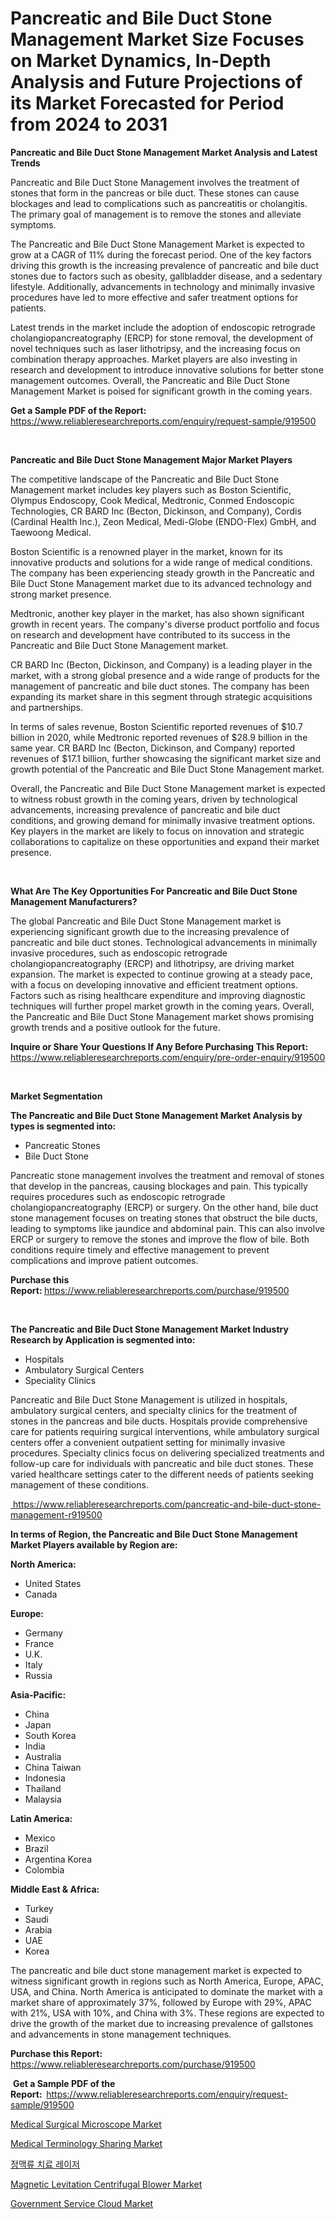 <p><h1>Pancreatic and Bile Duct Stone Management Market Size Focuses on Market Dynamics, In-Depth Analysis and Future Projections of its Market Forecasted for Period from 2024 to 2031</h1></p><p><strong>Pancreatic and Bile Duct Stone Management Market Analysis and Latest Trends</strong></p>
<p><p>Pancreatic and Bile Duct Stone Management involves the treatment of stones that form in the pancreas or bile duct. These stones can cause blockages and lead to complications such as pancreatitis or cholangitis. The primary goal of management is to remove the stones and alleviate symptoms.</p><p>The Pancreatic and Bile Duct Stone Management Market is expected to grow at a CAGR of 11% during the forecast period. One of the key factors driving this growth is the increasing prevalence of pancreatic and bile duct stones due to factors such as obesity, gallbladder disease, and a sedentary lifestyle. Additionally, advancements in technology and minimally invasive procedures have led to more effective and safer treatment options for patients.</p><p>Latest trends in the market include the adoption of endoscopic retrograde cholangiopancreatography (ERCP) for stone removal, the development of novel techniques such as laser lithotripsy, and the increasing focus on combination therapy approaches. Market players are also investing in research and development to introduce innovative solutions for better stone management outcomes. Overall, the Pancreatic and Bile Duct Stone Management Market is poised for significant growth in the coming years.</p></p>
<p><strong>Get a Sample PDF of the Report:&nbsp;</strong> <a href="https://www.reliableresearchreports.com/enquiry/request-sample/919500">https://www.reliableresearchreports.com/enquiry/request-sample/919500</a></p>
<p>&nbsp;</p>
<p><strong>Pancreatic and Bile Duct Stone Management Major Market Players</strong></p>
<p><p>The competitive landscape of the Pancreatic and Bile Duct Stone Management market includes key players such as Boston Scientific, Olympus Endoscopy, Cook Medical, Medtronic, Conmed Endoscopic Technologies, CR BARD Inc (Becton, Dickinson, and Company), Cordis (Cardinal Health Inc.), Zeon Medical, Medi-Globe (ENDO-Flex) GmbH, and Taewoong Medical.</p><p>Boston Scientific is a renowned player in the market, known for its innovative products and solutions for a wide range of medical conditions. The company has been experiencing steady growth in the Pancreatic and Bile Duct Stone Management market due to its advanced technology and strong market presence. </p><p>Medtronic, another key player in the market, has also shown significant growth in recent years. The company's diverse product portfolio and focus on research and development have contributed to its success in the Pancreatic and Bile Duct Stone Management market.</p><p>CR BARD Inc (Becton, Dickinson, and Company) is a leading player in the market, with a strong global presence and a wide range of products for the management of pancreatic and bile duct stones. The company has been expanding its market share in this segment through strategic acquisitions and partnerships.</p><p>In terms of sales revenue, Boston Scientific reported revenues of $10.7 billion in 2020, while Medtronic reported revenues of $28.9 billion in the same year. CR BARD Inc (Becton, Dickinson, and Company) reported revenues of $17.1 billion, further showcasing the significant market size and growth potential of the Pancreatic and Bile Duct Stone Management market.</p><p>Overall, the Pancreatic and Bile Duct Stone Management market is expected to witness robust growth in the coming years, driven by technological advancements, increasing prevalence of pancreatic and bile duct conditions, and growing demand for minimally invasive treatment options. Key players in the market are likely to focus on innovation and strategic collaborations to capitalize on these opportunities and expand their market presence.</p></p>
<p>&nbsp;</p>
<p><strong>What Are The Key Opportunities For Pancreatic and Bile Duct Stone Management Manufacturers?</strong></p>
<p><p>The global Pancreatic and Bile Duct Stone Management market is experiencing significant growth due to the increasing prevalence of pancreatic and bile duct stones. Technological advancements in minimally invasive procedures, such as endoscopic retrograde cholangiopancreatography (ERCP) and lithotripsy, are driving market expansion. The market is expected to continue growing at a steady pace, with a focus on developing innovative and efficient treatment options. Factors such as rising healthcare expenditure and improving diagnostic techniques will further propel market growth in the coming years. Overall, the Pancreatic and Bile Duct Stone Management market shows promising growth trends and a positive outlook for the future.</p></p>
<p><strong>Inquire or Share Your Questions If Any Before Purchasing This Report:</strong> <a href="https://www.reliableresearchreports.com/enquiry/pre-order-enquiry/919500">https://www.reliableresearchreports.com/enquiry/pre-order-enquiry/919500</a></p>
<p>&nbsp;</p>
<p><strong>Market Segmentation</strong></p>
<p><strong>The Pancreatic and Bile Duct Stone Management Market Analysis by types is segmented into:</strong></p>
<p><ul><li>Pancreatic Stones</li><li>Bile Duct Stone</li></ul></p>
<p><p>Pancreatic stone management involves the treatment and removal of stones that develop in the pancreas, causing blockages and pain. This typically requires procedures such as endoscopic retrograde cholangiopancreatography (ERCP) or surgery. On the other hand, bile duct stone management focuses on treating stones that obstruct the bile ducts, leading to symptoms like jaundice and abdominal pain. This can also involve ERCP or surgery to remove the stones and improve the flow of bile. Both conditions require timely and effective management to prevent complications and improve patient outcomes.</p></p>
<p><strong>Purchase this Report:&nbsp;</strong><a href="https://www.reliableresearchreports.com/purchase/919500">https://www.reliableresearchreports.com/purchase/919500</a></p>
<p>&nbsp;</p>
<p><strong>The Pancreatic and Bile Duct Stone Management Market Industry Research by Application is segmented into:</strong></p>
<p><ul><li>Hospitals</li><li>Ambulatory Surgical Centers</li><li>Speciality Clinics</li></ul></p>
<p><p>Pancreatic and Bile Duct Stone Management is utilized in hospitals, ambulatory surgical centers, and specialty clinics for the treatment of stones in the pancreas and bile ducts. Hospitals provide comprehensive care for patients requiring surgical interventions, while ambulatory surgical centers offer a convenient outpatient setting for minimally invasive procedures. Specialty clinics focus on delivering specialized treatments and follow-up care for individuals with pancreatic and bile duct stones. These varied healthcare settings cater to the different needs of patients seeking management of these conditions.</p></p>
<p><a href="https://www.reliableresearchreports.com/pancreatic-and-bile-duct-stone-management-r919500">&nbsp;https://www.reliableresearchreports.com/pancreatic-and-bile-duct-stone-management-r919500</a></p>
<p><strong>In terms of Region, the Pancreatic and Bile Duct Stone Management Market Players available by Region are:</strong></p>
<p>
    <p> <strong> North America: </strong>
        <ul>
            <li>United States</li>
            <li>Canada</li>
        </ul>
        </p> 
    <p> <strong> Europe: </strong>
        <ul>
            <li>Germany</li>
            <li>France</li>
            <li>U.K.</li>
            <li>Italy</li>
            <li>Russia</li>
        </ul>
        </p> 
    <p> <strong> Asia-Pacific: </strong>
        <ul>
            <li>China</li>
            <li>Japan</li>
            <li>South Korea</li>
            <li>India</li>
            <li>Australia</li>
            <li>China Taiwan</li>
            <li>Indonesia</li>
            <li>Thailand</li>
            <li>Malaysia</li>
        </ul>
        </p> 
    <p> <strong> Latin America: </strong>
        <ul>
            <li>Mexico</li>
            <li>Brazil</li>
            <li>Argentina Korea</li>
            <li>Colombia</li>
        </ul>
        </p> 
    <p> <strong> Middle East & Africa: </strong>
        <ul>
            <li>Turkey</li>
            <li>Saudi</li>
            <li>Arabia</li>
            <li>UAE</li>
            <li>Korea</li>
        </ul>
    </p>
    </p>
<p><p>The pancreatic and bile duct stone management market is expected to witness significant growth in regions such as North America, Europe, APAC, USA, and China. North America is anticipated to dominate the market with a market share of approximately 37%, followed by Europe with 29%, APAC with 21%, USA with 10%, and China with 3%. These regions are expected to drive the growth of the market due to increasing prevalence of gallstones and advancements in stone management techniques.</p></p>
<p><strong>Purchase this Report: </strong><a href="https://www.reliableresearchreports.com/purchase/919500">https://www.reliableresearchreports.com/purchase/919500</a></p>
<p>&nbsp;<strong>Get a Sample PDF of the Report:&nbsp;&nbsp;</strong><a href="https://www.reliableresearchreports.com/enquiry/request-sample/919500">https://www.reliableresearchreports.com/enquiry/request-sample/919500</a></p>
<p><strong></strong></p>
<p><p><a href="https://www.linkedin.com/pulse/medical-surgical-microscope-market-analysis-its-cagr-segmentation-psrrf">Medical Surgical Microscope Market</a></p><p><a href="https://github.com/gracielawharr/Market-Research-Report-List-1/blob/main/medical-terminology-sharing-market.md">Medical Terminology Sharing Market</a></p><p><a href="https://github.com/lzrvbyqzftro57/Market-Research-Report-List-2/blob/main/875300153943.md">정맥류 치료 레이저</a></p><p><a href="https://www.linkedin.com/pulse/magnetic-levitation-centrifugal-blower-market-share-evolution-dc7tf">Magnetic Levitation Centrifugal Blower Market</a></p><p><a href="https://github.com/JennyferFeil2023/Market-Research-Report-List-1/blob/main/government-service-cloud-market.md">Government Service Cloud Market</a></p></p>